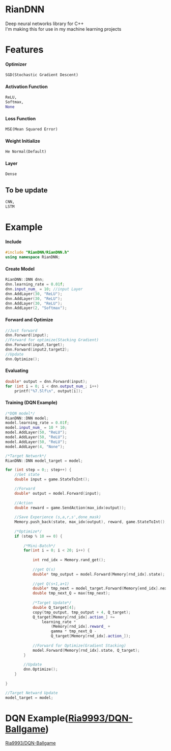 # RianDNN
Deep neural networks library for C++ <br/>
I'm making this for use in my machine learning projects

# Features

#### Optimizer
```python
SGD(Stochastic Gradient Descent)
```
#### Activation Function
```python
ReLU,
Softmax, 
None
```
#### Loss Function
```python
MSE(Mean Squared Error)
```
#### Weight Initialize
```python
He Normal(Default)
```
#### Layer
```python
Dense
```
## To be update
```python
CNN,
LSTM
```

# Example

#### Include

```cpp
#include "RianDNN/RianDNN.h"
using namespace RianDNN;
```

#### Create Model

```cpp
RianDNN::DNN dnn;
dnn.learning_rate = 0.01f;
dnn.input_num_ = 10; //input Layer
dnn.AddLayer(30, "ReLU");
dnn.AddLayer(30, "ReLU");
dnn.AddLayer(30, "ReLU");
dnn.AddLayer(2, "Softmax");
```
#### Forward and Optimize
```cpp
//Just forward
dnn.Forward(input);
//Forward for optimize(Stacking Gradient)
dnn.Forward(input,target);
dnn.Forward(input2,target2);
//Update
dnn.Optimize();
```
#### Evaluating

```cpp
double* output = dnn.Forward(input);
for (int i = 0; i < dnn.output_num_; i++)
	printf("%7.5lf\n", output[i]);
```

#### Training (DQN Example)
```cpp
/*DQN model*/
RianDNN::DNN model;
model.learning_rate = 0.01f;
model.input_num_ = 10 * 10;
model.AddLayer(50, "ReLU");
model.AddLayer(50, "ReLU");
model.AddLayer(50, "ReLU");
model.AddLayer(4, "None");

/*Target Network*/
RianDNN::DNN model_target = model;
```
```cpp
for (int step = 0;; step++) {
	//Get state
	double input = game.StateToInt();

	//Forward
	double* output = model.Forward(input);
	
	//Action
	double reward = game.SendAction(max_idx(output));
	
	//Save Experience (s,a,r,s',done_mask)
	Memory.push_back(state, max_idx(output), reward, game.StateToInt(), game.End());
	
	/*Optimize*/
	if (step % 10 == 0) {
	
		/*Mini-Batch*/
		for(int i = 0; i < 20; i++) {
		
			int rnd_idx = Memory.rand_get();
			
			//get Q(s)
			double* tmp_output = model.Forward(Memory[rnd_idx].state);
			
			//get Q(s+1,a+1)
			double* tmp_next = model_target.Forward(Memory[end_idx].next_state);
			double tmp_next_Q = max(tmp_next);
			
			/*Target Update*/
			double Q_target[4];
			copy(tmp_output, tmp_output + 4, Q_target);
			Q_target[Memory[rnd_idx].action_] +=
				learning_rate *
					(Memory[rnd_idx].reward_ + 
					gamma * tmp_next_Q -
					Q_target[Memory[rnd_idx].action_]);
					
			//Forward for Optimize(Gradient Stacking)
			model.Forward(Memory[rnd_idx].state, Q_target);
		}
		
		//Update
		dnn.Optimize();
	}
	
}

//Target Netward Update
model_target = model;
```
# DQN Example([Ria9993/DQN-Ballgame](https://github.com/Ria9993/DQN-Ballgame))
[Ria9993/DQN-Ballgame](https://github.com/Ria9993/DQN-Ballgame)
